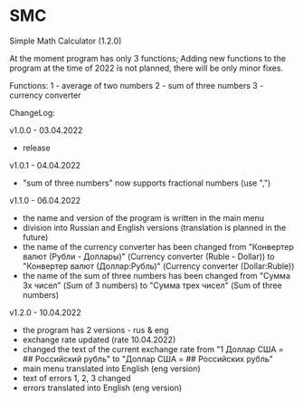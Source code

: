# SMC
Simple Math Calculator (1.2.0)

At the moment program has only 3 functions;
Adding new functions to the program at the time of 2022 is not planned, there will be only minor fixes.

Functions:
1 - average of two numbers
2 - sum of three numbers
3 - сurrency сonverter

ChangeLog:

v1.0.0 - 03.04.2022
- release

v1.0.1 - 04.04.2022
- "sum of three numbers" now supports fractional numbers (use ",")

v1.1.0 - 06.04.2022
- the name and version of the program is written in the main menu
- division into Russian and English versions (translation is planned in the future)
- the name of the currency converter has been changed from "Конвертер валют (Рубли - Доллары)" (Currency converter (Ruble - Dollar)) to "Конвертер валют (Доллар:Рубль)" (Currency converter (Dollar:Ruble))
- the name of the sum of three numbers has been changed from "Сумма 3х чисел" (Sum of 3 numbers) to "Сумма трех чисел" (Sum of three numbers) 

v1.2.0 - 10.04.2022
- the program has 2 versions - rus & eng
- exchange rate updated (rate 10.04.2022)
- changed the text of the current exchange rate from "1 Доллар США = ## Российский рубль" to "Доллар США = ## Российских рубль"
- main menu translated into English (eng version)
- text of errors 1, 2, 3 changed
- errors translated into English (eng version)
